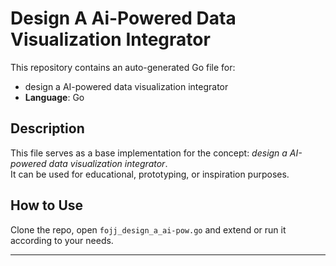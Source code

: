 # Design A Ai-Powered Data Visualization Integrator

This repository contains an auto-generated Go file for:

- design a AI-powered data visualization integrator
- **Language**: Go

## Description

This file serves as a base implementation for the concept: *design a AI-powered data visualization integrator*.  
It can be used for educational, prototyping, or inspiration purposes.

## How to Use

Clone the repo, open `fojj_design_a_ai-pow.go` and extend or run it according to your needs.

---


